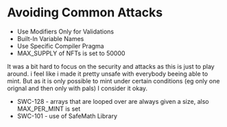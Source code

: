 # Avoiding Common Attacks

- Use Modifiers Only for Validations
- Built-In Variable Names
- Use Specific Compiler Pragma
- MAX_SUPPLY of NFTs is set to 50000

It was a bit hard to focus on the security and attacks as this is just to play around. i feel like i made it pretty unsafe with everybody beeing able to mint. But as it is only possible to mint under certain conditions (eg only one orignal and then only with pals) I consider it okay.

- SWC-128 - arrays that are looped over are always given a size, also MAX_PER_MINT is set
- SWC-101 - use of SafeMath Library
